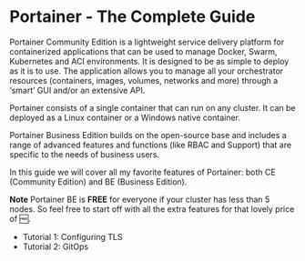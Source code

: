 # Portainer - The Complete Guide

Portainer Community Edition is a lightweight service delivery platform for containerized applications that can be used to manage Docker, Swarm, Kubernetes and ACI environments. It is designed to be as simple to deploy as it is to use. The application allows you to manage all your orchestrator resources (containers, images, volumes, networks and more) through a ‘smart’ GUI and/or an extensive API.

Portainer consists of a single container that can run on any cluster. It can be deployed as a Linux container or a Windows native container.

Portainer Business Edition builds on the open-source base and includes a range of advanced features and functions (like RBAC and Support) that are specific to the needs of business users.

In this guide we will cover all my favorite features of Portainer: both CE (Community Edition) and BE (Business Edition).

**Note** Portainer BE is **FREE** for everyone if your cluster has less than 5 nodes. So feel free to start off with all the extra features for that lovely price of 🆓.

- Tutorial 1: Configuring TLS
- Tutorial 2: GitOps
